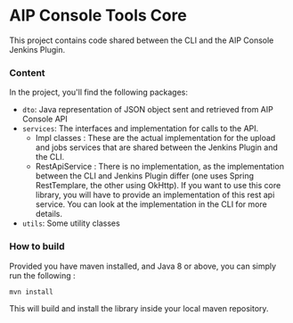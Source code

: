 # AIP Console Tools Core

This project contains code shared between the CLI and the AIP Console Jenkins Plugin.

### Content

In the project, you'll find the following packages:

* `dto`: Java representation of JSON object sent and retrieved from AIP Console API
* `services`: The interfaces and implementation for calls to the API.
    * Impl classes : These are the actual implementation for the upload and jobs services that are shared between the Jenkins Plugin and the CLI.
    * RestApiService : There is no implementation, as the implementation between the CLI and Jenkins Plugin differ (one uses Spring RestTemplare, the other using OkHttp). If you want to use this core library, you will have to provide an implementation of this rest api service. You can look at the implementation in the CLI for more details.
* `utils`: Some utility classes

### How to build

Provided you have maven installed, and Java 8 or above, you can simply run the following :

```bash
mvn install
```

This will build and install the library inside your local maven repository.